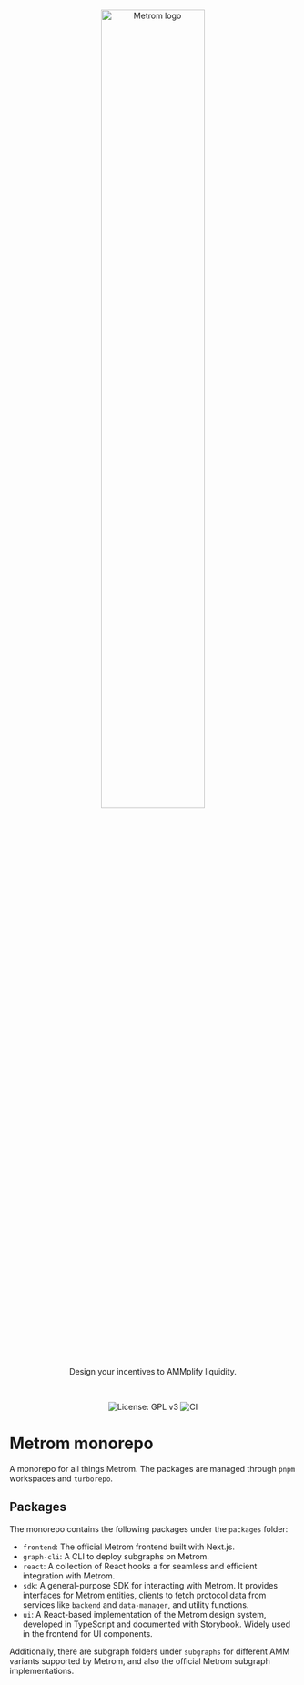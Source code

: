 <br />

<p align="center">
    <img src=".github/static/logo.svg" alt="Metrom logo" width="60%" />
</p>

<br />

<p align="center">
    Design your incentives to AMMplify liquidity.
</p>

<br />

<p align="center">
    <img src="https://img.shields.io/badge/License-GPLv3-blue.svg" alt="License: GPL v3">
    <img src="https://github.com/metrom-xyz/monorepo/actions/workflows/ci.yml/badge.svg" alt="CI">
</p>

# Metrom monorepo

A monorepo for all things Metrom. The packages are managed through `pnpm`
workspaces and `turborepo`.

## Packages

The monorepo contains the following packages under the `packages` folder:

- `frontend`: The official Metrom frontend built with Next.js.
- `graph-cli`: A CLI to deploy subgraphs on Metrom.
- `react`: A collection of React hooks a for seamless and efficient integration
  with Metrom.
- `sdk`: A general-purpose SDK for interacting with Metrom. It provides
  interfaces for Metrom entities, clients to fetch protocol data from services
  like `backend` and `data-manager`, and utility functions.
- `ui`: A React-based implementation of the Metrom design system, developed in
  TypeScript and documented with Storybook. Widely used in the frontend for UI
  components.

Additionally, there are subgraph folders under `subgraphs` for different AMM
variants supported by Metrom, and also the official Metrom subgraph
implementations.
